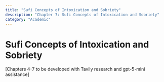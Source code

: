 ```yaml
---
title: "Sufi Concepts of Intoxication and Sobriety"
description: "Chapter 7: Sufi Concepts of Intoxication and Sobriety"
category: "Academic"
---
```


# Sufi Concepts of Intoxication and Sobriety

[Chapters 4-7 to be developed with Tavily research and gpt-5-mini assistance]
